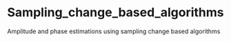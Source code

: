 # Sampling_change_based_algorithms
Amplitude and phase estimations using sampling change based algorithms
